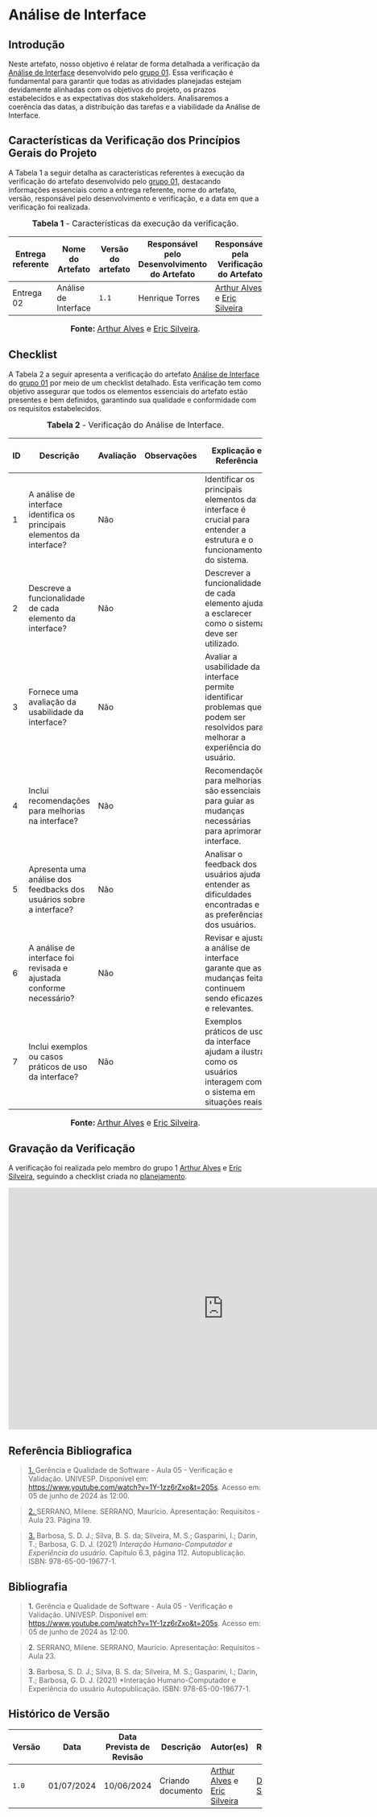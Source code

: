 # Análise de Interface

## <a>Introdução</a>

Neste artefato, nosso objetivo é relatar de forma detalhada a verificação da <a href="https://requisitos-de-software.github.io/2024.1-CarteiradeTrabalhoDigital/#/Elicitacao/TecnicasElicitacao/Execucao/Question%C3%A1rios/Questionario">Análise de Interface</a> desenvolvido pelo <a href="https://requisitos-de-software.github.io/2024.1-CarteiradeTrabalhoDigital/">grupo 01</a>. Essa verificação é fundamental para garantir que todas as atividades planejadas estejam devidamente alinhadas com os objetivos do projeto, os prazos estabelecidos e as expectativas dos stakeholders. Analisaremos a coerência das datas, a distribuição das tarefas e a viabilidade da Análise de Interface.

## <a>Características da Verificação dos Princípios Gerais do Projeto</a>

A Tabela 1 a seguir detalha as características referentes à execução da verificação do artefato desenvolvido pelo <a href="https://requisitos-de-software.github.io/2024.1-CarteiradeTrabalhoDigital/">grupo 01</a>, destacando informações essenciais como a entrega referente, nome do artefato, versão, responsável pelo desenvolvimento e verificação, e a data em que a verificação foi realizada.

<center>

<font size="3"><p style="text-align: center"><b>Tabela 1</b> - Características da execução da verificação.</p></font>

|**Entrega referente**|**Nome do Artefato**|**Versão do artefato**|**Responsável pelo Desenvolvimento do Artefato**|**Responsável pela Verificação do Artefato**|**Data da Verificação**|
|---------|---------|---------|-----------|------------------|------|
|Entrega 02|Análise de Interface|`1.1`|Henrique Torres|[Arthur Alves](https://github.com/arthrok) e [Eric Silveira](https://github.com/ericbky)|01/07|

<font size="3"><p style="text-align: center"><b>Fonte: </b> [Arthur Alves](https://github.com/arthrok) e [Eric Silveira](https://github.com/ericbky).</p></font>
</center>

## <a>Checklist</a>

A Tabela 2 a seguir apresenta a verificação do artefato <a href="https://requisitos-de-software.github.io/2024.1-CarteiradeTrabalhoDigital/#/Elicitacao/TecnicasElicitacao/Execucao/Question%C3%A1rios/Questionario">Análise de Interface</a> do <a href="https://requisitos-de-software.github.io/2024.1-CarteiradeTrabalhoDigital/">grupo 01</a> por meio de um checklist detalhado. Esta verificação tem como objetivo assegurar que todos os elementos essenciais do artefato estão presentes e bem definidos, garantindo sua qualidade e conformidade com os requisitos estabelecidos.

<center>

<font size="3"><p style="text-align: center"><b>Tabela 2</b> - Verificação do Análise de Interface.</p></font>

| **ID** | **Descrição** | **Avaliação** | **Observações** | **Explicação e Referência** | **Imagem da Referência** |
| ---- | ----------- | ----------- | ------------- | ------------- | ------------- | 
| 1 | A análise de interface identifica os principais elementos da interface? | Não | | Identificar os principais elementos da interface é crucial para entender a estrutura e o funcionamento do sistema. | <button style="background-color: blue; color: white; border: none; padding: 5px 10px; cursor: pointer;" onclick="window.open('../Prints/95.png', '_blank', 'toolbar=no,scrollbars=yes,resizable=yes,width=600,height=600');">Imagem</button>|
| 2 | Descreve a funcionalidade de cada elemento da interface? | Não | | Descrever a funcionalidade de cada elemento ajuda a esclarecer como o sistema deve ser utilizado. |<button style="background-color: blue; color: white; border: none; padding: 5px 10px; cursor: pointer;" onclick="window.open('../Prints/95.png', '_blank', 'toolbar=no,scrollbars=yes,resizable=yes,width=600,height=600');">Imagem</button> |
| 3 | Fornece uma avaliação da usabilidade da interface? | Não | | Avaliar a usabilidade da interface permite identificar problemas que podem ser resolvidos para melhorar a experiência do usuário. | <button style="background-color: blue; color: white; border: none; padding: 5px 10px; cursor: pointer;" onclick="window.open('../Prints/95.png', '_blank', 'toolbar=no,scrollbars=yes,resizable=yes,width=600,height=600');">Imagem</button>|
| 4 | Inclui recomendações para melhorias na interface? | Não | | Recomendações para melhorias são essenciais para guiar as mudanças necessárias para aprimorar a interface. | <button style="background-color: blue; color: white; border: none; padding: 5px 10px; cursor: pointer;" onclick="window.open('../Prints/95.png', '_blank', 'toolbar=no,scrollbars=yes,resizable=yes,width=600,height=600');">Imagem</button>|
| 5 | Apresenta uma análise dos feedbacks dos usuários sobre a interface? | Não | | Analisar o feedback dos usuários ajuda a entender as dificuldades encontradas e as preferências dos usuários. | <button style="background-color: blue; color: white; border: none; padding: 5px 10px; cursor: pointer;" onclick="window.open('../Prints/95.png', '_blank', 'toolbar=no,scrollbars=yes,resizable=yes,width=600,height=600');">Imagem</button>|
| 6 | A análise de interface foi revisada e ajustada conforme necessário? | Não | | Revisar e ajustar a análise de interface garante que as mudanças feitas continuem sendo eficazes e relevantes. | <button style="background-color: blue; color: white; border: none; padding: 5px 10px; cursor: pointer;" onclick="window.open('../Prints/95.png', '_blank', 'toolbar=no,scrollbars=yes,resizable=yes,width=600,height=600');">Imagem</button>|
| 7 | Inclui exemplos ou casos práticos de uso da interface? | Não| | Exemplos práticos de uso da interface ajudam a ilustrar como os usuários interagem com o sistema em situações reais. | <button style="background-color: blue; color: white; border: none; padding: 5px 10px; cursor: pointer;" onclick="window.open('../Prints/95.png', '_blank', 'toolbar=no,scrollbars=yes,resizable=yes,width=600,height=600');">Imagem</button>|

<font size="3"><p style="text-align: center"><b>Fonte: </b> [Arthur Alves](https://github.com/arthrok) e [Eric Silveira](https://github.com/ericbky).</p></font>
</center>

## <a>Gravação da Verificação</a>

A verificação foi realizada pelo membro do grupo 1 [Arthur Alves](https://github.com/arthrok) e [Eric Silveira](https://github.com/ericbky), seguindo a checklist criada no [planejamento](https://requisitos-de-software.github.io/2024.1-DiarioOficialdaUniao/verificacao/grupo2/etapa2/planejamento-verificacao-grupo2/).

<iframe width="853" height="480" src="https://www.youtube.com/embed/lQ0JUcV8U7Q?si=CXBIXROdUCm5IyA2" title="YouTube video player" frameborder="0" allow="accelerometer; autoplay; clipboard-write; encrypted-media; gyroscope; picture-in-picture; web-share" referrerpolicy="strict-origin-when-cross-origin" allowfullscreen></iframe>

## <a>Referência Bibliografica</a>
> <a id="REF1" href="#anchor_1">1. </a>Gerência e Qualidade de Software - Aula 05 - Verificação e Validação. UNIVESP. Disponível em: <https://www.youtube.com/watch?v=1Y-1zz6rZxo&t=205s>. Acesso em: 05 de junho de 2024 às 12:00.

> <a id="REF2" href="#anchor_2">2. </a>SERRANO, Milene. SERRANO, Maurício. Apresentação: Requisitos - Aula 23. Página 19.

> <a id="FRM3" href="#anchor_3">3.</a> Barbosa, S. D. J.; Silva, B. S. da; Silveira, M. S.; Gasparini, I.; Darin, T.; Barbosa, G. D. J. (2021) *Interação Humano-Computador e Experiência do usuário.* Capítulo 6.3, página 112. Autopublicação. ISBN: 978-65-00-19677-1.


## <a>Bibliografia</a>
> <a>1. </a>Gerência e Qualidade de Software - Aula 05 - Verificação e Validação. UNIVESP. Disponível em: <https://www.youtube.com/watch?v=1Y-1zz6rZxo&t=205s>. Acesso em: 05 de junho de 2024 às 12:00.

> <a>2. </a>SERRANO, Milene. SERRANO, Maurício. Apresentação: Requisitos - Aula 23.

> <a>3.</a> Barbosa, S. D. J.; Silva, B. S. da; Silveira, M. S.; Gasparini, I.; Darin, T.; Barbosa, G. D. J. (2021) *Interação Humano-Computador e Experiência do usuário Autopublicação. ISBN: 978-65-00-19677-1.

## <a>Histórico de Versão</a>

| Versão| Data | Data Prevista de Revisão| Descrição  | Autor(es)  | Revisor(es) |
| ------- | ------ | ------ | ------- | -------- | -------- |
| `1.0` | 01/07/2024 | 10/06/2024 | Criando documento |[Arthur Alves](https://github.com/arthrok) e [Eric Silveira](https://github.com/ericbky)|[Diego Sousa](https://github.com/DiegoSousaLeite)|